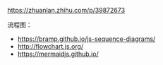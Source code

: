https://zhuanlan.zhihu.com/p/39872673

流程图：

- https://bramp.github.io/js-sequence-diagrams/
- http://flowchart.js.org/
- https://mermaidjs.github.io/